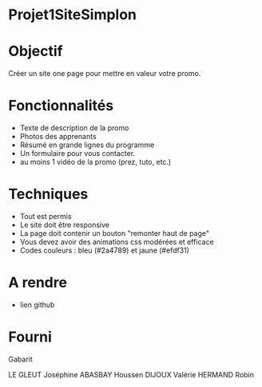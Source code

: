 # Projet1SiteSimplon

# Objectif 
Créer un site one page pour mettre en valeur votre promo. 
# Fonctionnalités
* Texte de description de la promo
* Photos des apprenants
* Résumé en grande lignes du programme
* Un formulaire pour vous contacter.
* au moins 1 vidéo de la promo (prez, tuto, etc.)
# Techniques
* Tout est permis
* Le site doit être responsive
* La page doit contenir un bouton "remonter haut de page"
* Vous devez avoir des animations css modérées et efficace 
* Codes couleurs : bleu (#2a4789) et jaune (#efdf31)
# A rendre
* lien github
# Fourni 
Gabarit

LE GLEUT    Joséphine
ABASBAY    Houssen
DIJOUX    Valérie
HERMAND    Robin
